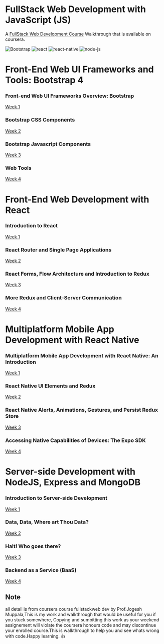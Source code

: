 # FullStack Web Development with JavaScript (JS)
A [FullStack Web Development Course](https://www.coursera.org/specializations/full-stack-react?) Walkthrough that is available on coursera.


![Bootstrap](https://d3njjcbhbojbot.cloudfront.net/api/utilities/v1/imageproxy/https://coursera-course-photos.s3.amazonaws.com/31/6abd60669411e5939373fafc912bbf/Slide1.png?auto=format&dpr=1&w=100&h=100&fit=clamp) ![react](https://d3njjcbhbojbot.cloudfront.net/api/utilities/v1/imageproxy/https://coursera-course-photos.s3.amazonaws.com/5f/506890537e11e8966b999b6cf9ce61/logo.png?auto=format&dpr=1&w=100&h=100&fit=clamp) ![react-native](https://d3njjcbhbojbot.cloudfront.net/api/utilities/v1/imageproxy/https://coursera-course-photos.s3.amazonaws.com/18/5858b0658c11e88b82776afdbb6c5b/800px-React_Native_Logo.png?auto=format&dpr=1&w=100&h=100&fit=clamp) ![node-js](https://d3njjcbhbojbot.cloudfront.net/api/utilities/v1/imageproxy/https://coursera-course-photos.s3.amazonaws.com/c3/2ab0304cf611e7a143498f0a05f3b8/Logo.png?auto=format&dpr=1&w=100&h=100&fit=clamp)

# Front-End Web UI Frameworks and Tools: Bootstrap 4
### Front-end Web UI Frameworks Overview: Bootstrap
[Week 1](https://github.com/venishpatidar/FullStackWebDev/tree/master/Front-End%20Web%20UI%20Frameworks%20and%20Tools:%20Bootstrap%204/Week1)
### Bootstrap CSS Components
[Week 2](https://github.com/venishpatidar/FullStackWebDev/tree/master/Front-End%20Web%20UI%20Frameworks%20and%20Tools:%20Bootstrap%204/Week2)
### Bootstrap Javascript Components
[Week 3](https://github.com/venishpatidar/FullStackWebDev/tree/master/Front-End%20Web%20UI%20Frameworks%20and%20Tools:%20Bootstrap%204/Week3)
### Web Tools
[Week 4](https://github.com/venishpatidar/FullStackWebDev/tree/master/Front-End%20Web%20UI%20Frameworks%20and%20Tools:%20Bootstrap%204/Week4)

# Front-End Web Development with React
### Introduction to React
[Week 1](https://github.com/venishpatidar/FullStackWebDev/tree/master/Front-End%20Web%20Development%20with%20React/Week1/confusion)
### React Router and Single Page Applications
[Week 2](https://github.com/venishpatidar/FullStackWebDev/tree/master/Front-End%20Web%20Development%20with%20React/Week2/confusion)
### React Forms, Flow Architecture and Introduction to Redux
[Week 3](https://github.com/venishpatidar/FullStackWebDev/tree/master/Front-End%20Web%20Development%20with%20React/Week3/confusion)
### More Redux and Client-Server Communication
[Week 4](https://github.com/venishpatidar/FullStackWebDev/tree/master/Front-End%20Web%20Development%20with%20React/Week4)

# Multiplatform Mobile App Development with React Native
### Multiplatform Mobile App Development with React Native: An Introduction
[Week 1](https://github.com/venishpatidar/FullStackWebDev/tree/master/Multiplatform%20Mobile%20App%20Development%20with%20React%20Native/Week1/confusion)
### React Native UI Elements and Redux
[Week 2](https://github.com/venishpatidar/FullStackWebDev/tree/master/Multiplatform%20Mobile%20App%20Development%20with%20React%20Native/Week2)
### React Native Alerts, Animations, Gestures, and Persist Redux Store
[Week 3](https://github.com/venishpatidar/FullStackWebDev/tree/master/Multiplatform%20Mobile%20App%20Development%20with%20React%20Native/Week3)
### Accessing Native Capabilities of Devices: The Expo SDK
[Week 4](https://github.com/venishpatidar/FullStackWebDev/tree/master/Multiplatform%20Mobile%20App%20Development%20with%20React%20Native/Week4)

# Server-side Development with NodeJS, Express and MongoDB
### Introduction to Server-side Development
[Week 1](https://github.com/venishpatidar/FullStackWebDev/tree/master/Server-side%20Development%20with%20NodeJS%2C%20Express%20and%20MongoDB/Week1)
### Data, Data, Where art Thou Data?
[Week 2](https://github.com/venishpatidar/FullStackWebDev/tree/master/Server-side%20Development%20with%20NodeJS%2C%20Express%20and%20MongoDB/Week2)
### Halt! Who goes there?
[Week 3](https://github.com/venishpatidar/FullStackWebDev/tree/master/Server-side%20Development%20with%20NodeJS%2C%20Express%20and%20MongoDB/Week3/conFusionServer)
### Backend as a Service (BaaS)
[Week 4](https://github.com/venishpatidar/FullStackWebDev/tree/master/Server-side%20Development%20with%20NodeJS%2C%20Express%20and%20MongoDB/Week4/conFusionServer)


## Note
all detail is from coursera course fullstackweb dev by Prof.Jogesh Muppala,This is my work and walkthrough that would be useful for you if you stuck somewhere,
Copying and sumbitting this work as your weekend assignement will violate the coursera honours code and may discontinue your enrolled course.This is walkthrough to help you and see whats wrong with code.Happy learning. :+1:
